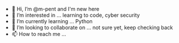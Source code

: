- 👋 Hi, I’m @m-pent and I'm new here
- 👀 I’m interested in ... learning to code, cyber security
- 🌱 I’m currently learning ... Python
- 💞️ I’m looking to collaborate on ... not sure yet, keep checking back
- 📫 How to reach me ...


